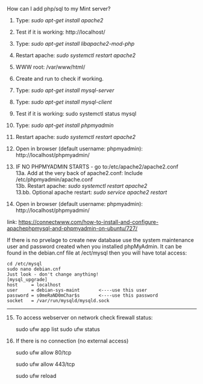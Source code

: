 How can I add php/sql to my Mint server?

1. Type: <i>sudo apt-get install apache2</i>
2. Test if it is working: http://localhost/

3. Type: <i>sudo apt-get install libapache2-mod-php</i>
4. Restart apache: <i>sudo systemctl restart apache2</i>
5. WWW root: /var/www/html/
6. Create <?php phpinfo() ?> and run to check if working.

7. Type: <i>sudo apt-get install mysql-server</i>
8. Type: <i>sudo apt-get install mysql-client</i>
9. Test if it is working: sudo systemctl status mysql

10. Type: <i>sudo apt-get install phpmyadmin</i>
11. Restart apache: <i>sudo systemctl restart apache2</i>
12. Open in browser (default username: phpmyadmin): http://localhost/phpmyadmin/
13. IF NO PHPMYADMIN STARTS - go to:/etc/apache2/apache2.conf
<br />13a. Add at the very back of apache2.conf: Include /etc/phpmyadmin/apache.conf
<br />13b. Restart apache: <i>sudo systemctl restart apache2</i>
<br />13.bb. Optional apache restart: <i>sudo service apache2 restart</i>

14. Open in browser (default username: phpmyadmin): http://localhost/phpmyadmin/

link: https://connectwww.com/how-to-install-and-configure-apachephpmysql-and-phpmyadmin-on-ubuntu/727/

If there is no prvelage to create new database use the system maintenance user and password created when you installed phpMyAdmin.
It can be found in the debian.cnf file at /ect/mysql then you will have total access:

    cd /etc/mysql
    sudo nano debian.cnf
    Just look - don't change anything!
    [mysql_upgrade]
    host     = localhost
    user     = debian-sys-maint       <----use this user
    password = s0meRaND0mChar$s       <----use this password
    socket   = /var/run/mysqld/mysqld.sock
-------------------------------------------------------------
15. To access webserver on network check firewall status:

    sudo ufw app list
    sudo ufw status
    
16. If there is no connection (no external access) 

    sudo ufw allow 80/tcp
    
    sudo ufw allow 443/tcp
    
    sudo ufw reload
    
